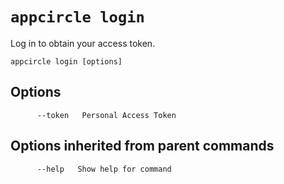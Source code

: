 # `appcircle login`

Log in to obtain your access token.

```plaintext
appcircle login [options]
```

## Options

```plaintext
      --token   Personal Access Token
```

## Options inherited from parent commands

```plaintext
      --help   Show help for command
```
